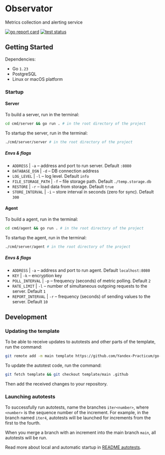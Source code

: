 # Observator

Metrics collection and alerting service

[![go report card](https://goreportcard.com/badge/github.com/srg-bnd/observator?style=flat-square)](https://goreportcard.com/report/github.com/srg-bnd/observator)
[![test status](https://github.com/srg-bnd/observator/workflows/autotests/badge.svg?branch=main "test status")](https://github.com/srg-bnd/observator/actions)

## Getting Started

Dependencies:

* Go `1.23`
* PostgreSQL
* Linux or macOS platform

### Startup

#### Server

To build a server, run in the terminal:

```bash
cd cmd/server && go run . # in the root directory of the project
```

To startup the server, run in the terminal:

```bash
./cmd/server/server # in the root directory of the project
```

##### Envs & flags

* `ADDRESS` | `-a` – address and port to run server. Default `:8080`
* `DATABASE_DSN` | `-d` – DB connection address
* `LOG_LEVEL` | `-l` – log level. Default `info`
* `FILE_STORAGE_PATH` | `-f` – file storage path. Default `./temp.storage.db`
* `RESTORE` | `-r` – load data from storage. Default `true`
* `STORE_INTERVAL` | `-i` – store interval in seconds (zero for sync). Default `300`

#### Agent

To build a agent, run in the terminal:

```bash
cd cmd/agent && go run . # in the root directory of the project
```

To startup the agent, run in the terminal:

```bash
./cmd/server/agent # in the root directory of the project
```

##### Envs & flags

* `ADDRESS` | `-a` – address and port to run agent. Default `localhost:8080`
* `KEY` | `-k` – encryption key
* `POLL_INTERVAL` | `-p` – frequency (seconds) of metric polling. Default `2`
* `RATE_LIMIT` | `-l` – number of simultaneous outgoing requests to the server. Default `1`
* `REPORT_INTERVAL` | `-r` – frequency (seconds) of sending values to the server. Default `10`

## Development

### Updating the template

To be able to receive updates to autotests and other parts of the template, run the command:

```bash
git remote add -m main template https://github.com/Yandex-Practicum/go-musthave-metrics-tpl.git
```

To update the autotest code, run the command:

```bash
git fetch template && git checkout template/main .github
```

Then add the received changes to your repository.

### Launching autotests

To successfully run autotests, name the branches `iter<number>`, where `<number>` is the sequence number of the increment. For example, in the branch named `iter4`, autotests will be launched for increments from the first to the fourth.

When you merge a branch with an increment into the main branch `main`, all autotests will be run.

Read more about local and automatic startup in [README autotests](https://github.com/Yandex-Practicum/go-autotests).
